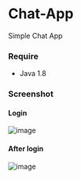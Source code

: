 # Chat-App

Simple Chat App

### Require

+ Java 1.8

### Screenshot 

#### Login
![image](https://user-images.githubusercontent.com/55630349/198883886-b8c1931c-9517-4f74-9079-d6ccbb1e4544.png)

#### After login
![image](https://user-images.githubusercontent.com/55630349/198883714-1ede66fe-73fb-4179-b2c8-314476a0e03a.png)
